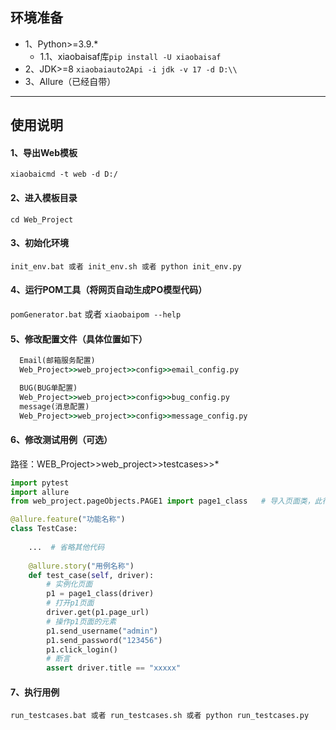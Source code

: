 ## 环境准备
- 1、Python>=3.9.*
  - 1.1、xiaobaisaf库`pip install -U xiaobaisaf`
- 2、JDK>=8 `xiaobaiauto2Api -i jdk -v 17 -d D:\\`
- 3、Allure（已经自带）
-----

## 使用说明
#### 1、导出Web模板
`xiaobaicmd -t web -d D:/`

#### 2、进入模板目录
`cd Web_Project`

#### 3、初始化环境
`init_env.bat 或者 init_env.sh 或者 python init_env.py`

#### 4、运行POM工具（将网页自动生成PO模型代码）
`pomGenerator.bat`
或者
`xiaobaipom --help`

#### 5、修改配置文件（具体位置如下）
```cmd
  Email(邮箱服务配置)
  Web_Project>>web_project>>config>>email_config.py

  BUG(BUG单配置)
  Web_Project>>web_project>>config>>bug_config.py
  message(消息配置)
  Web_Project>>web_project>>config>>message_config.py
```

#### 6、修改测试用例（可选）
路径：WEB_Project>>web_project>>testcases>>*
```python
import pytest
import allure
from web_project.pageObjects.PAGE1 import page1_class   # 导入页面类，此行代码需要修改

@allure.feature("功能名称")
class TestCase:
    
    ...  # 省略其他代码
    
    @allure.story("用例名称")
    def test_case(self, driver):
        # 实例化页面
        p1 = page1_class(driver)
        # 打开p1页面
        driver.get(p1.page_url)
        # 操作p1页面的元素
        p1.send_username("admin")
        p1.send_password("123456")
        p1.click_login()
        # 断言
        assert driver.title == "xxxxx"
```

#### 7、执行用例
`run_testcases.bat 或者 run_testcases.sh 或者 python run_testcases.py`

